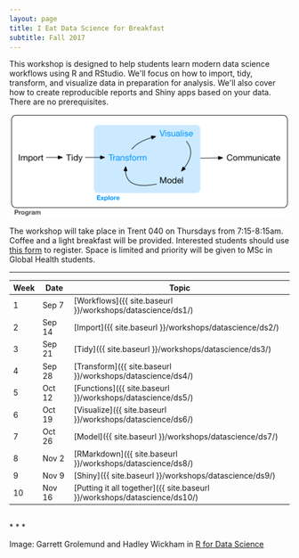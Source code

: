 ```yaml
---
layout: page
title: I Eat Data Science for Breakfast 
subtitle: Fall 2017
---
```


This workshop is designed to help students learn modern data science workflows using R and RStudio. We'll focus on how to import, tidy, transform, and visualize data in preparation for analysis. We'll also cover how to create reproducible reports and Shiny apps based on your data. There are no prerequisites. 

<p align="center">
<img src="/img/tidy.png" style="width: 500px;"/>
</p>

The workshop will take place in Trent 040 on Thursdays from 7:15-8:15am. Coffee and a light breakfast will be provided. Interested students should use [this form](https://goo.gl/forms/CQGqQghSVmG8vXQU2) to register. Space is limited and priority will be given to MSc in Global Health students.

* * * 

| Week | Date    | Topic             | 
|------|---------|---------------------|
| 1    | Sep 7 | [Workflows]({{ site.baseurl }}/workshops/datascience/ds1/) |
| 2    | Sep 14 | [Import]({{ site.baseurl }}/workshops/datascience/ds2/) |
| 3    | Sep 21 | [Tidy]({{ site.baseurl }}/workshops/datascience/ds3/) |
| 4    | Sep 28 | [Transform]({{ site.baseurl }}/workshops/datascience/ds4/) |
| 5    | Oct 12 | [Functions]({{ site.baseurl }}/workshops/datascience/ds5/) |
| 6    | Oct 19 | [Visualize]({{ site.baseurl }}/workshops/datascience/ds6/) |
| 7    | Oct 26 | [Model]({{ site.baseurl }}/workshops/datascience/ds7/) |
| 8    | Nov 2 | [RMarkdown]({{ site.baseurl }}/workshops/datascience/ds8/) |
| 9    | Nov 9 | [Shiny]({{ site.baseurl }}/workshops/datascience/ds9/) |
| 10    | Nov 16 | [Putting it all together]({{ site.baseurl }}/workshops/datascience/ds10/) |

<br>
* * *

Image: Garrett Grolemund and Hadley Wickham in [R for Data Science](http://r4ds.had.co.nz/)